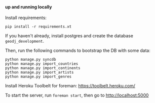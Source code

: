 #### up and running locally

Install requirements:
```
pip install -r requirements.xt
```

If you haven't already, install postgres and create the database `geodj_development`.

Then, run the following commands to bootstrap the DB with some data:
```
python manage.py syncdb
python manage.py import_countries
python manage.py import_continents
python manage.py import_artists
python manage.py import_genres
```

Install Heroku Toolbelt for foreman: https://toolbelt.heroku.com/

To start the server, run `foreman start`, then go to [http://localhost:5000](http://localhost:5000)
